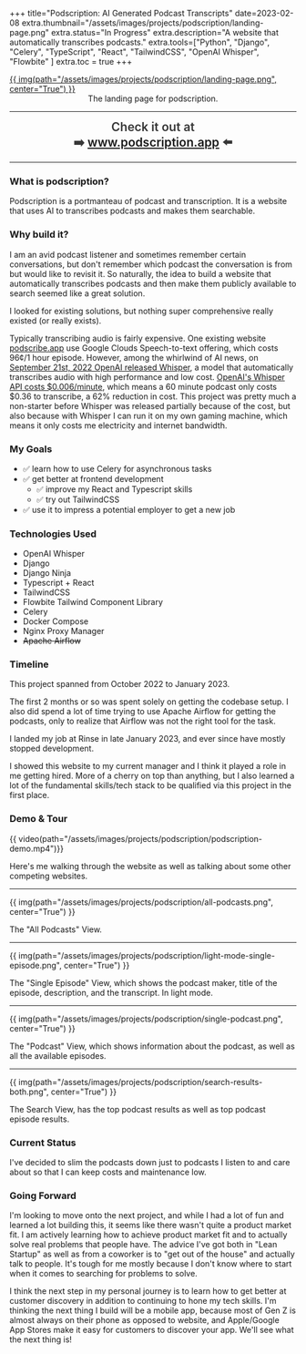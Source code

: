 +++
title="Podscription: AI Generated Podcast Transcripts"
date=2023-02-08
extra.thumbnail="/assets/images/projects/podscription/landing-page.png"
extra.status="In Progress"
extra.description="A website that automatically transcribes podcasts."
extra.tools=["Python", "Django", "Celery", "TypeScript", "React", "TailwindCSS", "OpenAI Whisper", "Flowbite" ]
extra.toc = true
+++

<a href="https://www.podscription.app">
{{ img(path="/assets/images/projects/podscription/landing-page.png", center="True") }}
</a>

<center>The landing page for podscription.</center>

---

<center style="font-size:1.5em; color: #363636; font-weight: 600;">Check it out at</center>
<center style="font-size:1.5em; color: #363636; font-weight: 600;">➡️ <a href=http://www.podscription.app>www.podscription.app</a> ⬅️</center>

---

### What is podscription?

Podscription is a portmanteau of podcast and transcription. It is a website that uses AI to transcribes podcasts and makes them searchable.


### Why build it?

I am an avid podcast listener and sometimes remember certain conversations, but don't remember which podcast the conversation is from but would like to revisit it. So naturally, the idea to build a website that automatically transcribes podcasts and then make them publicly available to search seemed like a great solution.

I looked for existing solutions, but nothing super comprehensive really existed (or really exists).

Typically transcribing audio is fairly expensive. One existing website [podscribe.app](https://podscribe.app/) use Google Clouds Speech-to-text offering, which costs 96¢/1 hour episode. However, among the whirlwind of AI news, on [September 21st, 2022 OpenAI released Whisper](https://openai.com/research/whisper), a model that automatically transcribes audio with high performance and low cost. [OpenAI's Whisper API costs $0.006/minute](https://openai.com/blog/introducing-chatgpt-and-whisper-apis), which means a 60 minute podcast only costs $0.36 to transcribe, a 62% reduction in cost. This project was pretty much a non-starter before Whisper was released partially because of the cost, but also because with Whisper I can run it on my own gaming machine, which means it only costs me electricity and internet bandwidth.

### My Goals

- ✅ learn how to use Celery for asynchronous tasks
- ✅ get better at frontend development
    - ✅ improve my React and Typescript skills
    - ✅ try out TailwindCSS 
- ✅ use it to impress a potential employer to get a new job


### Technologies Used

- OpenAI Whisper
- Django
- Django Ninja
- Typescript + React
- TailwindCSS
- Flowbite Tailwind Component Library
- Celery
- Docker Compose 
- Nginx Proxy Manager
- ~~Apache Airflow~~


### Timeline

This project spanned from October 2022 to January 2023. 

The first 2 months or so was spent solely on getting the codebase setup. I also did spend a lot of time trying to use Apache Airflow for getting the podcasts, only to realize that Airflow was not the right tool for the task.

I landed my job at Rinse in late January 2023, and ever since have mostly stopped development. 

I showed this website to my current manager and I think it played a role in me getting hired. More of a cherry on top than anything, but I also learned a lot of the fundamental skills/tech stack to be qualified via this project in the first place.


### Demo & Tour


{{ video(path="/assets/images/projects/podscription/podscription-demo.mp4")}}

Here's me walking through the website as well as talking about some other competing websites.

---

{{ img(path="/assets/images/projects/podscription/all-podcasts.png", center="True") }}

The "All Podcasts" View.

---

{{ img(path="/assets/images/projects/podscription/light-mode-single-episode.png", center="True") }}

The "Single Episode" View, which shows the podcast maker, title of the episode, description, and the transcript. In light mode.

---

{{ img(path="/assets/images/projects/podscription/single-podcast.png", center="True") }}

The "Podcast" View, which shows information about the podcast, as well as all the available episodes.

---


{{ img(path="/assets/images/projects/podscription/search-results-both.png", center="True") }}

The Search View, has the top podcast results as well as top podcast episode results.

### Current Status

I've decided to slim the podcasts down just to podcasts I listen to and care about so that I can keep costs and maintenance low. 


### Going Forward 

I'm looking to move onto the next project, and while I had a lot of fun and learned a lot building this, it seems like there wasn't quite a product market fit. I am actively learning how to achieve product market fit and to actually solve real problems that people have. The advice I've got both in "Lean Startup" as well as from a coworker is to "get out of the house" and actually talk to people. It's tough for me mostly because I don't know where to start when it comes to searching for problems to solve.

I think the next step in my personal journey is to learn how to get better at customer discovery in addition to continuing to hone my tech skills. I'm thinking the next thing I build will be a mobile app, because most of Gen Z is almost always on their phone as opposed to website, and Apple/Google App Stores make it easy for customers to discover your app. We'll see what the next thing is!